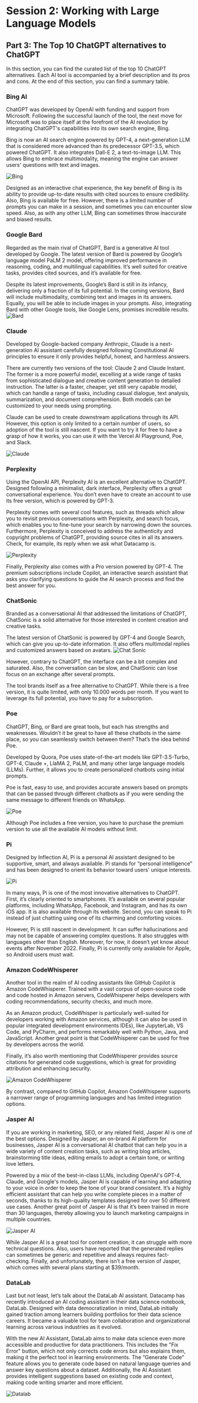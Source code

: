 # Session 2: Working with Large Language Models 
## Part 3: The Top 10 ChatGPT alternatives to ChatGPT
In this section, you can find the curated list of the top 10 ChatGPT alternatives. Each AI tool is accompanied by a brief description and its pros and cons. At the end of this section, you can find a summary table.

### Bing AI
ChatGPT was developed by OpenAI with funding and support from Microsoft. Following the successful launch of the tool, the next move for Microsoft was to place itself at the forefront of the AI revolution by integrating ChatGPT's capabilities into its own search engine, Bing.

Bing is now an AI search engine powered by GPT-4, a next-generation LLM that is considered more advanced than its predecessor GPT-3.5, which powered ChatGPT. It also integrates Dall-E 2, a text-to-image LLM. This allows Bing to embrace multimodality, meaning the engine can answer users' questions with text and images.

<img src="../ressources/bing.png" alt="Bing" />

Designed as an interactive chat experience, the key benefit of Bing is its ability to provide up-to-date results with cited sources to ensure credibility. Also, Bing is available for free. However, there is a limited number of prompts you can make in a session, and sometimes you can encounter slow speed. Also, as with any other LLM, Bing can sometimes throw inaccurate and biased results.

### Google Bard
Regarded as the main rival of ChatGPT, Bard is a generative AI tool developed by Google. The latest version of Bard is powered by Google’s language model PaLM 2 model, offering improved performance in reasoning, coding, and multilingual capabilities. It’s well suited for creative tasks, provides cited sources, and it’s available for free.

Despite its latest improvements, Google’s Bard is still in its infancy, delivering only a fraction of its full potential. In the coming versions, Bard will include multimodality, combining text and images in its answers. Equally, you will be able to include images in your prompts. Also, integrating Bard with other Google tools, like Google Lens, promises incredible results.
<img src="../ressources/bard.gif" alt="Bard" />

### Claude
Developed by Google-backed company Anthropic, Claude is a next-generation AI assistant carefully designed following Constitutional AI principles to ensure it only provides helpful, honest, and harmless answers.

There are currently two versions of the tool: Claude 2 and Claude Instant. The former is a more powerful model, excelling at a wide range of tasks from sophisticated dialogue and creative content generation to detailed instruction. The latter is a faster, cheaper, yet still very capable model, which can handle a range of tasks, including casual dialogue, text analysis, summarization, and document comprehension. Both models can be customized to your needs using prompting.

Claude can be used to create downstream applications through its API. However, this option is only limited to a certain number of users, so adoption of the tool is still nascent. If you want to try it for free to have a grasp of how it works, you can use it with the Vercel AI Playground, Poe, and Slack.

<img src="../ressources/claude.png" alt="Claude" />

### Perplexity
Using the OpenAI API, Perplexity AI is an excellent alternative to ChatGPT. Designed following a minimalist, dark interface, Perplexity offers a great conversational experience. You don’t even have to create an account to use its free version, which is powered by GPT-3.

Perplexity comes with several cool features, such as threads which allow you to revisit previous conversations with Perplexity, and search focus, which enables you to fine-tune your search by narrowing down the sources. Furthermore, Perplexity is conceived to address the authenticity and copyright problems of ChatGPT, providing source cites in all its answers. Check, for example, its reply when we ask what Datacamp is.

<img src="../ressources/perplexity.png" alt="Perplexity" />

Finally, Perplexity also comes with a Pro version powered by GPT-4. The premium subscriptions include Copilot, an interactive search assistant that asks you clarifying questions to guide the AI search process and find the best answer for you.

### ChatSonic
Branded as a conversational AI that addressed the limitations of ChatGPT, ChatSonic is a solid alternative for those interested in content creation and creative tasks.

The latest version of ChatSonic is powered by GPT-4 and Google Search, which can give you up-to-date information. It also offers multimodal replies and customized answers based on avatars.
<img src="../ressources/chatsonic.png" alt="Chat Sonic" />

However, contrary to ChatGPT, the interface can be a bit complex and saturated. Also, the conversation can be slow, and ChatSonic can lose focus on an exchange after several prompts.

The tool brands itself as a free alternative to ChatGPT. While there is a free version, it is quite limited, with only 10.000 words per month. If you want to leverage its full potential, you have to pay for a subscription.

### Poe
ChatGPT, Bing, or Bard are great tools, but each has strengths and weaknesses. Wouldn’t it be great to have all these chatbots in the same place, so you can seamlessly switch between them? That’s the idea behind Poe.

Developed by Quora, Poe uses state-of-the-art models like GPT-3.5-Turbo, GPT-4, Claude +, LlaMA 2, PaLM, and many other large language models (LLMs). Further, it allows you to create personalized chatbots using initial prompts.

Poe is fast, easy to use, and provides accurate answers based on prompts that can be passed through different chatbots as if you were sending the same message to different friends on WhatsApp.

<img src="../ressources/poe.png" alt="Poe" />

Although Poe includes a free version, you have to purchase the premium version to use all the available AI models without limit.

### Pi
Designed by Inflection AI, Pi is a personal AI assistant designed to be supportive, smart, and always available. Pi stands for “personal intelligence” and has been designed to orient its behavior toward users' unique interests.

<img src="../ressources/pi.png" alt="Pi" />

In many ways, Pi is one of the most innovative alternatives to ChatGPT. First, it’s clearly oriented to smartphones. It’s available on several popular platforms, including WhatsApp, Facebook, and Instagram, and has its own iOS app. It is also available through its website. Second, you can speak to Pi instead of just chatting using one of its charming and comforting voices.

However, Pi is still nascent in development. It can suffer hallucinations and may not be capable of answering complex questions. It also struggles with languages other than English. Moreover, for now, it doesn’t yet know about events after November 2022. Finally, Pi is currently only available for Apple, so Android users must wait.

### Amazon CodeWhisperer
Another tool in the realm of AI coding assistants like GitHub Copilot is Amazon CodeWhisperer. Trained with a vast corpus of open-source code and code hosted in Amazon servers, CodeWhisperer helps developers with coding recommendations, security checks, and much more.

As an Amazon product, CodeWhisper is particularly well-suited for developers working with Amazon services, although it can also be used in popular integrated development environments IDEs), like JupyterLab, VS Code, and PyCharm, and performs remarkably well with Python, Java, and JavaScript. Another great point is that CodeWhisperer can be used for free by developers across the world.

Finally, it’s also worth mentioning that CodeWhisperer provides source citations for generated code suggestions, which is great for providing attribution and enhancing security.

<img src="../ressources/amazon.png" alt="Amazon CodeWhisperer" />

By contrast, compared to GitHub Copilot, Amazon CodeWhisperer supports a narrower range of programming languages and has limited integration options.

### Jasper AI
If you are working in marketing, SEO, or any related field, Jasper AI is one of the best options. Designed by Jasper, an on-brand AI platform for businesses, Jasper AI is a conversational AI chatbot that can help you in a wide variety of content creation tasks, such as writing blog articles, brainstorming title ideas, editing emails to adopt a certain tone, or writing love letters.

Powered by a mix of the best-in-class LLMs, including OpenAI's GPT-4, Claude, and Google's models, Jasper AI is capable of learning and adapting to your voice in order to keep the tone of your brand consistent. It’s a highly efficient assistant that can help you write complete pieces in a matter of seconds, thanks to its high-quality templates designed for over 50 different use cases. Another great point of Jasper AI is that it’s been trained in more than 30 languages, thereby allowing you to launch marketing campaigns in multiple countries.

<img src="../ressources/jasper.png" alt="Jasper AI" />

While Jasper AI is a great tool for content creation, it can struggle with more technical questions. Also, users have reported that the generated replies can sometimes be generic and repetitive and always requires fact-checking. Finally, and unfortunately, there isn’t a free version of Jasper, which comes with several plans starting at $39/month.

### DataLab
Last but not least, let’s talk about the DataLab AI assistant. Datacamp has recently introduced an AI coding assistant in their data science notebook, DataLab. Designed with data democratization in mind, DataLab initially gained traction among learners building portfolios for their data science careers. It became a valuable tool for team collaboration and organizational learning across various industries as it evolved.

With the new AI Assistant, DataLab aims to make data science even more accessible and productive for data practitioners. This includes the "Fix Error" button, which not only corrects code errors but also explains them, making it the perfect tool in learning environments. The “Generate Code” feature allows you to generate code based on natural language queries and answer key questions about a dataset. Additionally, the AI Assistant provides intelligent suggestions based on existing code and context, making code writing smarter and more efficient.

<img src="../ressources/datalab.gif" alt="Datalab" />
